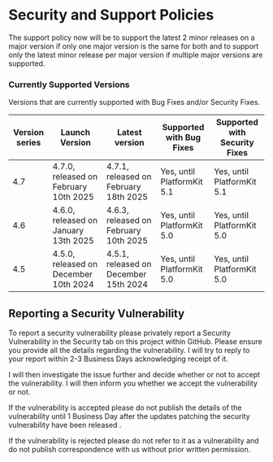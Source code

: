 # Security and Support Policies
The support policy now will be to support the latest 2 minor releases on a major version if only one major version is the same for both and to support only the latest minor release per major version if multiple major versions are supported.


### Currently Supported Versions
Versions that are currently supported with Bug Fixes and/or Security Fixes.

| Version series | Launch Version | Latest version | Supported with Bug Fixes | Supported with Security Fixes |
|--| --|--|--|--|
| 4.7 | 4.7.0, released on February 10th 2025 | 4.7.1, released on February 18th 2025 | Yes, until PlatformKit 5.1 | Yes, until PlatformKit 5.1 |
| 4.6 | 4.6.0, released on January 13th 2025 |  4.6.3, released on February 10th 2025 | Yes, until PlatformKit 5.0 | Yes, until PlatformKit 5.0 |
| 4.5 | 4.5.0, released on December 10th 2024 |  4.5.1, released on December 15th 2024 | Yes, until PlatformKit 5.0 | Yes, until PlatformKit 5.0 |

## Reporting a Security Vulnerability

To report a security vulnerability please privately report a Security Vulnerability in the Security tab on this project within GitHub.
Please ensure you provide all the details regarding the vulnerability. I will try to reply to your report within 2-3 Business Days acknowledging receipt of it.

I will then investigate the issue further and decide whether or not to accept the vulnerability. I will then inform you whether we accept the vulnerability or not.

If the vulnerability is accepted please do not publish the details of the vulnerability until 1 Business Day after the updates patching the security vulnerability have been released .

If the vulnerability is rejected please do not refer to it as a vulnerability and do not publish correspondence with us without prior written permission.
